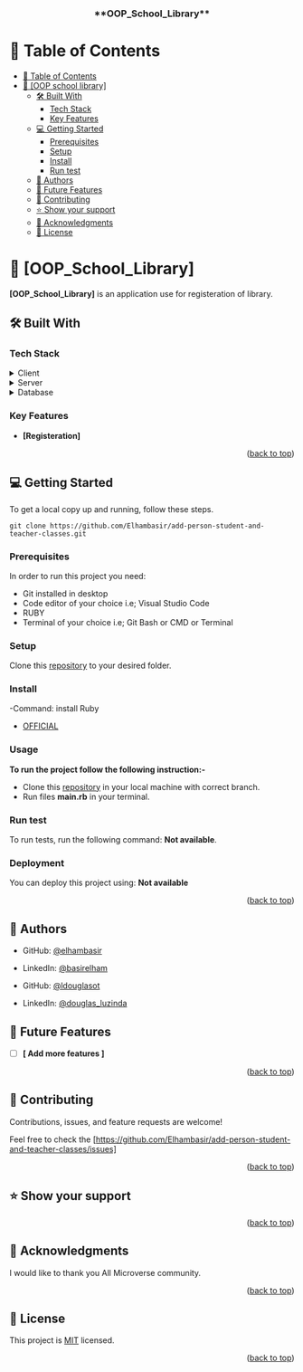 <a name="readme-top"></a>
<div align = 'center'>
  <h3><b>**OOP_School_Library**</b></h3>

</div>

<!-- TABLE OF CONTENTS -->

# 📗 Table of Contents

- [📗 Table of Contents](#-table-of-contents)
- [📖 \[OOP school library\] ](#-oop-school-library-)
  - [🛠 Built With ](#-built-with-)
    - [Tech Stack ](#tech-stack-)
    - [Key Features ](#key-features-)
  - [💻 Getting Started ](#-getting-started-)
    - [Prerequisites](#prerequisites)
    - [Setup](#setup)
    - [Install](#install)
    - [Run test](#run-test)
  - [👥 Authors ](#-authors-)
  - [🔭 Future Features ](#-future-features-)
  - [🤝 Contributing ](#-contributing-)
  - [⭐️ Show your support ](#️-show-your-support-)
  - [🙏 Acknowledgments ](#-acknowledgments-)
  - [📝 License ](#-license-)

<!-- PROJECT DESCRIPTION -->

# 📖 [OOP_School_Library] <a name="about-project"></a>

**[OOP_School_Library]** is an application use for registeration of library.

## 🛠 Built With <a name="built-with"></a>

### Tech Stack <a name="tech-stack"></a>


<details>
  <summary>Client</summary>
  <ul>
    <li><a href="https://rubyinstaller.org/downloads/">RUBY</a></li>
  </ul>
</details>

<details>
  <summary>Server</summary>
  <ul>
    <li><a href=#>N/A</a></li>
  </ul>
</details>

<details>
<summary>Database</summary>
  <ul>
    <li><a href=#>N/A</a></li>
  </ul>
</details>



<!-- Features -->

### Key Features <a name="key-features"></a>


- **[Registeration]**

<p align="right">(<a href="#readme-top">back to top</a>)</p>

<!-- LIVE DEMO -->


<!-- GETTING STARTED -->

## 💻 Getting Started <a name="getting-started"></a>


To get a local copy up and running, follow these steps.

`
git clone https://github.com/Elhambasir/add-person-student-and-teacher-classes.git
`
### Prerequisites

In order to run this project you need:

- Git installed in desktop
- Code editor of your choice i.e; Visual Studio Code
- RUBY
- Terminal of your choice i.e; Git Bash or CMD or Terminal

### Setup
Clone this [repository](https://github.com/Elhambasir/add-person-student-and-teacher-classes.git) to your desired folder.

### Install
-Command: install Ruby
- [OFFICIAL](https://rubyinstaller.org/downloads/)

### Usage

**To run the project follow the following instruction:-**

- Clone this [repository](https://github.com/Elhambasir/add-person-student-and-teacher-classes.git) in your local machine with correct branch.
- Run files **main.rb** in your terminal.

### Run test

To run tests, run the following command: **Not available**.

### Deployment

You can deploy this project using: **Not available**

<p align="right">(<a href="#readme-top">back to top</a>)</p>

<!-- AUTHORS -->
## 👥 Authors <a name="authors"></a>


- GitHub: [@elhambasir](https://github.com/Elhambasir)
- LinkedIn: [@basirelham](https://www.linkedin.com/in/basirelhamahmadi)

- GitHub: [@ldouglasot](https://github.com/ldouglasot)
- LinkedIn: [@douglas_luzinda](https://www.linkedin.com/in/douglas-luzinda/)

<!-- FUTURE FEATURES -->

## 🔭 Future Features <a name="future-features"></a>

- [ ] **[ Add more features ]**
<p align="right">(<a href="#readme-top">back to top</a>)</p>

<!-- CONTRIBUTING -->

## 🤝 Contributing <a name="contributing"></a>

Contributions, issues, and feature requests are welcome!

Feel free to check the [https://github.com/Elhambasir/add-person-student-and-teacher-classes/issues]


<p align="right">(<a href="#readme-top">back to top</a>)</p>

<!-- SUPPORT -->

## ⭐️ Show your support <a name="support"></a>


<p align="right">(<a href="#readme-top">back to top</a>)</p>

<!-- ACKNOWLEDGEMENTS -->

## 🙏 Acknowledgments <a name="acknowledgements"></a>

I would like to thank you All Microverse community.

<p align="right">(<a href="#readme-top">back to top</a>)</p>

<!-- LICENSE -->

## 📝 License <a name="license"></a>

This project is [MIT](./LICENSE) licensed.

<p align="right">(<a href="#readme-top">back to top</a>)</p>